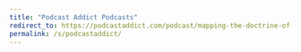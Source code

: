 ```yaml
---
title: "Podcast Addict Podcasts"
redirect_to: https://podcastaddict.com/podcast/mapping-the-doctrine-of-discovery/3828900
permalink: /s/podcastaddict/
---
```


